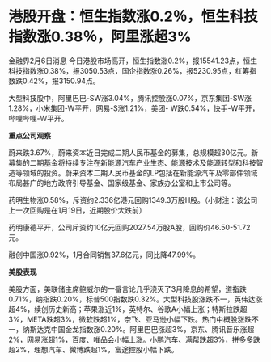 # 港股开盘：恒生指数涨0.2％，恒生科技指数涨0.38％，阿里涨超3%

金融界2月6日消息
今日港股市场高开，恒生指数涨0.2%，报15541.23点，恒生科技指数涨0.38%，报3050.53点，国企指数涨0.26%，报5230.95点，红筹指数跌0.42%，报3150.94点。

大型科技股中，阿里巴巴-SW涨3.04%，腾讯控股涨0.07%，京东集团-SW涨1.28%，小米集团-W平开，网易-S涨1.21%，美团-
W跌0.54%，快手-W平开，哔哩哔哩-W平开。

**重点公司观察**

蔚来跌3.67%，蔚来资本近日完成二期人民币基金的募集，总规模超30亿元。新募集的二期基金将持续专注在新能源汽车产业生态、能源技术及能源转型和科技智造等领域的投资。蔚来资本二期人民币基金的LP包括在新能源汽车及零部件领域布局甚广的地方政府引导基金、国家级基金、家族办公室和上市公司等。

药明生物涨0.58%，斥资约2.336亿港元回购1349.3万股H股。（小财注：该公司上一次回购是在1月19日，近期股价大跌前）

药明康德平开，公司斥资约10亿元回购2027.54万股A股，回购价46.50-51.72元。

融创中国涨0.92%，1月合同销售37.6亿元，同比降47.99%。

**美股表现**

美股方面，美联储主席鲍威尔的一番言论几乎浇灭了3月降息的希望，道指跌0.71%，纳指跌0.20%，标普500指数跌0.32%。大型科技股涨跌不一，英伟达涨超4%，续创历史新高；苹果涨近1%，英特尔、谷歌A小幅上涨；特斯拉跌超3%，META跌超3%，微软跌超1%，奈飞、亚马逊小幅下跌。热门中概股涨跌不一，纳斯达克中国金龙指数涨0.20%。阿里巴巴涨超3%，京东、腾讯音乐涨超2%，网易涨超1%，百度、唯品会小幅上涨。小鹏汽车、满帮跌超3%，拼多多跌超2%，理想汽车、微博跌超1%，富途控股小幅下跌。

